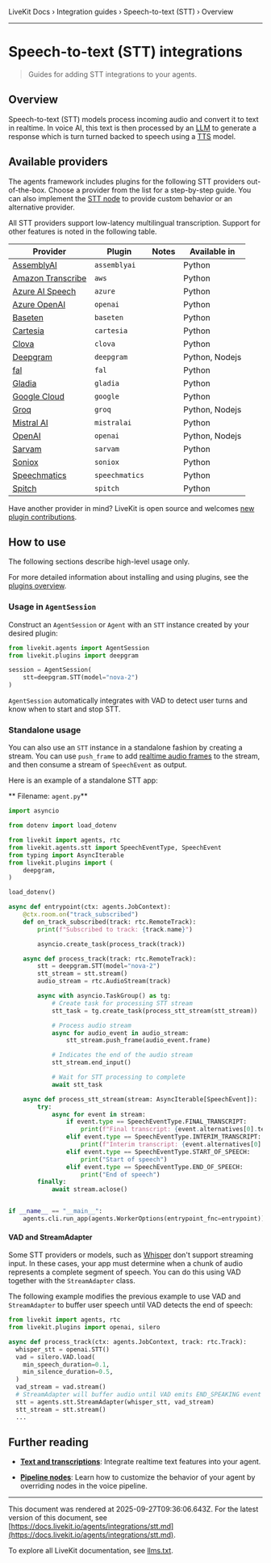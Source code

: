 LiveKit Docs › Integration guides › Speech-to-text (STT) › Overview

---

# Speech-to-text (STT) integrations

> Guides for adding STT integrations to your agents.

## Overview

Speech-to-text (STT) models process incoming audio and convert it to text in realtime. In voice AI, this text is then processed by an [LLM](https://docs.livekit.io/agents/integrations/llm.md) to generate a response which is turn turned backed to speech using a [TTS](https://docs.livekit.io/agents/integrations/tts.md) model.

## Available providers

The agents framework includes plugins for the following STT providers out-of-the-box. Choose a provider from the list for a step-by-step guide. You can also implement the [STT node](https://docs.livekit.io/agents/build/nodes.md#stt_node) to provide custom behavior or an alternative provider.

All STT providers support low-latency multilingual transcription. Support for other features is noted in the following table.

| Provider | Plugin | Notes | Available in |
| -------- | ------ | ----- | ------------ |
| [AssemblyAI](https://docs.livekit.io/agents/integrations/stt/assemblyai.md) | `assemblyai` |  | Python |
| [Amazon Transcribe](https://docs.livekit.io/agents/integrations/stt/aws.md) | `aws` |  | Python |
| [Azure AI Speech](https://docs.livekit.io/agents/integrations/stt/azure.md) | `azure` |  | Python |
| [Azure OpenAI](https://docs.livekit.io/agents/integrations/stt/azure-openai.md) | `openai` |  | Python |
| [Baseten](https://docs.livekit.io/agents/integrations/stt/baseten.md) | `baseten` |  | Python |
| [Cartesia](https://docs.livekit.io/agents/integrations/stt/cartesia.md) | `cartesia` |  | Python |
| [Clova](https://docs.livekit.io/agents/integrations/stt/clova.md) | `clova` |  | Python |
| [Deepgram](https://docs.livekit.io/agents/integrations/stt/deepgram.md) | `deepgram` |  | Python, Nodejs |
| [fal](https://docs.livekit.io/agents/integrations/stt/fal.md) | `fal` |  | Python |
| [Gladia](https://docs.livekit.io/agents/integrations/stt/gladia.md) | `gladia` |  | Python |
| [Google Cloud](https://docs.livekit.io/agents/integrations/stt/google.md) | `google` |  | Python |
| [Groq](https://docs.livekit.io/agents/integrations/stt/groq.md) | `groq` |  | Python, Nodejs |
| [Mistral AI](https://docs.livekit.io/agents/integrations/stt/mistralai.md) | `mistralai` |  | Python |
| [OpenAI](https://docs.livekit.io/agents/integrations/stt/openai.md) | `openai` |  | Python, Nodejs |
| [Sarvam](https://docs.livekit.io/agents/integrations/stt/sarvam.md) | `sarvam` |  | Python |
| [Soniox](https://docs.livekit.io/agents/integrations/stt/soniox.md) | `soniox` |  | Python |
| [Speechmatics](https://docs.livekit.io/agents/integrations/stt/speechmatics.md) | `speechmatics` |  | Python |
| [Spitch](https://docs.livekit.io/agents/integrations/stt/spitch.md) | `spitch` |  | Python |

Have another provider in mind? LiveKit is open source and welcomes [new plugin contributions](https://docs.livekit.io/agents/integrations.md#contribute).

## How to use

The following sections describe high-level usage only.

For more detailed information about installing and using plugins, see the [plugins overview](https://docs.livekit.io/agents/integrations.md#install).

### Usage in `AgentSession`

Construct an `AgentSession` or `Agent` with an `STT` instance created by your desired plugin:

```python
from livekit.agents import AgentSession
from livekit.plugins import deepgram

session = AgentSession(
    stt=deepgram.STT(model="nova-2")
)

```

`AgentSession` automatically integrates with VAD to detect user turns and know when to start and stop STT.

### Standalone usage

You can also use an `STT` instance in a standalone fashion by creating a stream. You can use `push_frame` to add [realtime audio frames](https://docs.livekit.io/home/client/tracks.md) to the stream, and then consume a stream of `SpeechEvent` as output.

Here is an example of a standalone STT app:

** Filename: `agent.py`**

```python
import asyncio

from dotenv import load_dotenv

from livekit import agents, rtc
from livekit.agents.stt import SpeechEventType, SpeechEvent
from typing import AsyncIterable
from livekit.plugins import (
    deepgram,
)

load_dotenv()

async def entrypoint(ctx: agents.JobContext):
    @ctx.room.on("track_subscribed")
    def on_track_subscribed(track: rtc.RemoteTrack):
        print(f"Subscribed to track: {track.name}")

        asyncio.create_task(process_track(track))

    async def process_track(track: rtc.RemoteTrack):
        stt = deepgram.STT(model="nova-2")
        stt_stream = stt.stream()
        audio_stream = rtc.AudioStream(track)

        async with asyncio.TaskGroup() as tg:
            # Create task for processing STT stream
            stt_task = tg.create_task(process_stt_stream(stt_stream))

            # Process audio stream
            async for audio_event in audio_stream:
                stt_stream.push_frame(audio_event.frame)

            # Indicates the end of the audio stream
            stt_stream.end_input()

            # Wait for STT processing to complete
            await stt_task

    async def process_stt_stream(stream: AsyncIterable[SpeechEvent]):
        try:
            async for event in stream:
                if event.type == SpeechEventType.FINAL_TRANSCRIPT:
                    print(f"Final transcript: {event.alternatives[0].text}")
                elif event.type == SpeechEventType.INTERIM_TRANSCRIPT:
                    print(f"Interim transcript: {event.alternatives[0].text}")
                elif event.type == SpeechEventType.START_OF_SPEECH:
                    print("Start of speech")
                elif event.type == SpeechEventType.END_OF_SPEECH:
                    print("End of speech")
        finally:
            await stream.aclose()


if __name__ == "__main__":
    agents.cli.run_app(agents.WorkerOptions(entrypoint_fnc=entrypoint))


```

#### VAD and StreamAdapter

Some STT providers or models, such as [Whisper](https://github.com/openai/whisper) don't support streaming input. In these cases, your app must determine when a chunk of audio represents a complete segment of speech. You can do this using VAD together with the `StreamAdapter` class.

The following example modifies the previous example to use VAD and `StreamAdapter` to buffer user speech until VAD detects the end of speech:

```python
from livekit import agents, rtc
from livekit.plugins import openai, silero

async def process_track(ctx: agents.JobContext, track: rtc.Track):
  whisper_stt = openai.STT()
  vad = silero.VAD.load(
    min_speech_duration=0.1,
    min_silence_duration=0.5,
  )
  vad_stream = vad.stream()
  # StreamAdapter will buffer audio until VAD emits END_SPEAKING event
  stt = agents.stt.StreamAdapter(whisper_stt, vad_stream)
  stt_stream = stt.stream()
  ...

```

## Further reading

- **[Text and transcriptions](https://docs.livekit.io/agents/build/text.md)**: Integrate realtime text features into your agent.

- **[Pipeline nodes](https://docs.livekit.io/agents/build/nodes.md)**: Learn how to customize the behavior of your agent by overriding nodes in the voice pipeline.

---

This document was rendered at 2025-09-27T09:36:06.643Z.
For the latest version of this document, see [https://docs.livekit.io/agents/integrations/stt.md](https://docs.livekit.io/agents/integrations/stt.md).

To explore all LiveKit documentation, see [llms.txt](https://docs.livekit.io/llms.txt).